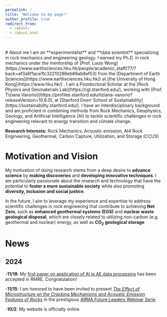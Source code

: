 ```yaml
---
permalink: /
title: "Welcome to my page!"
author_profile: true
redirect_from: 
  - /about/
  - /about.html
---
```

<br>
# About me
I am an **experimentalist** and **data scientist** specializing in rock mechanics and engineering geology. I earned my Ph.D. in rock mechanics under the mentorship of [Prof. Louis Wong](https://www.earthsciences.hku.hk/people/academic_staff/77/?back=af3a6f1ace1fc32210286eb66ab8ef53) from the [Department of Earth Sciences](https://www.earthsciences.hku.hk/) at [the University of Hong Kong](https://www.hku.hk/) . I am a Postdoctoral Scholar at the [Rock Physics and Geomaterials Lab](https://rgl.stanford.edu/), working with [Prof. Tiziana Vanorio](https://profiles.stanford.edu/tiziana-vanorio?releaseVersion=10.8.0), at [Stanford Doerr School of Sustainability](https://sustainability.stanford.edu/). I have an interdisciplinary background and am proficient in combining methods from Rock Mechanics, Geophysics, Geology, and Artificial Intelligence (AI) to tackle scientific challenges in rock engineering relevant to energy transition and climate change.

**Research Interests:** Rock Mechanics, Acoustic emission, AI4 Rock Engineering, Geothermal, Carbon Capture, Utilization, and Storage (CCUS)

# Motivation and Vision
My motivation of doing research stems from a deep desire to **advance science** by **making discoveries** and **developing innovative techniques**. I am particularly passionate about the research and technology that have the potential to **foster a more sustainable society** while also promoting **diversity, inclusion and social justice**.

In the future, I aim to leverage my experience and expertise to address scientific challenges in rock engineering that contribute to achieving **Net Zero**, such as **enhanced geothermal systems (EGS)** and **nuclear waste geological disposal**, which are closely related to utilizing non-carbon (e.g. geothermal and nuclear) energy, as well as **CO<sub>2</sub> geological storage**

# News
## 2024
  -**11/18**:
    My [first paper on application of AI in AE data processing](https://www.researchgate.net/publication/385906798_A_Deep-learning_P-wave_Arrival_Picker_for_Laboratory_Acoustic_Emissions_Model_Training_and_its_Performance?_sg%5B0%5D=96uMFM0dj3bjSk0gkb9BpI93_OXVmy1iyoXTeZcLG2EMshsQK5XZWWoOMe5dHIX-9hZwDc5qKEes1-Ka_VQzmxC__EHchyl2I6YAlVXc.ivrzrkHkeNYyu-WB60CSMx3VF_tYcZ6FkKrRQ1geWwCBRXzx4wCXP8Sn6GjoOsGe9OC_Y5HT9Khqv3e3K4zb9Q&_tp=eyJjb250ZXh0Ijp7ImZpcnN0UGFnZSI6ImhvbWUiLCJwYWdlIjoicHJvZmlsZSIsInByZXZpb3VzUGFnZSI6InByb2ZpbGUiLCJwb3NpdGlvbiI6InBhZ2VDb250ZW50In19) has been accepted in RMRE. Congratulation!  

  -**11/15**:
    I am honored to have been invited to present <i>[The Effect of Microstructure on the Cracking Mechanisms and Acoustic Emission Features of Rocks](https://youtu.be/NJG1eFJU1qY)</i> in the prestigious [ARMA Future Leaders Webinar Serie](http://armarocks.org/arma-future-leader-webinar-series/)  

  -**10/2**:
    My website is officially online


